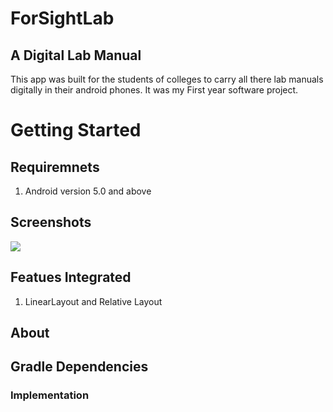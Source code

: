 # ForSightLab
## A Digital Lab Manual
This app was built for the students of colleges to carry all there lab manuals digitally in their android phones.
It was my First year software project.
# Getting Started
## Requiremnets
1. Android version 5.0 and above
## Screenshots
![](https://www.google.com/imgres?imgurl=https%3A%2F%2Fimages.pexels.com%2Fphotos%2F34950%2Fpexels-photo.jpg%3Fauto%3Dcompress%26cs%3Dtinysrgb%26dpr%3D1%26w%3D500&imgrefurl=https%3A%2F%2Fwww.pexels.com%2Fsearch%2Fnature%2F&tbnid=ecp2Uso4YdSldM&vet=12ahUKEwiyrYTiz_3nAhXEESsKHfgEA38QMygKegUIARCaAg..i&docid=ShwNVOdFBcmkxM&w=500&h=333&q=images&safe=active&ved=2ahUKEwiyrYTiz_3nAhXEESsKHfgEA38QMygKegUIARCaAg)
## Featues Integrated
1. LinearLayout and Relative Layout
## About
## Gradle Dependencies
### Implementation
